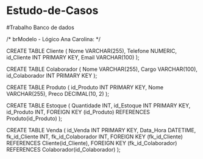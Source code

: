 # Estudo-de-Casos
#Trabalho Banco de dados



/* brModelo - Lógico Ana Carolina: */

CREATE TABLE Cliente (
  Nome VARCHAR(255),
  Telefone NUMERIC,
  id_Cliente INT PRIMARY KEY,
  Email VARCHAR(100)
);

CREATE TABLE Colaborador (
  Nome VARCHAR(255),
  Cargo VARCHAR(100),
  id_Colaborador INT PRIMARY KEY
);

CREATE TABLE Produto (
  id_Produto INT PRIMARY KEY,
  Nome VARCHAR(255),
  Preco DECIMAL(10, 2)
);

CREATE TABLE Estoque (
  Quantidade INT,
  id_Estoque INT PRIMARY KEY,
  id_Produto INT,
  FOREIGN KEY (id_Produto) REFERENCES Produto(id_Produto)
);

CREATE TABLE Venda (
  id_Venda INT PRIMARY KEY,
  Data_Hora DATETIME,
  fk_id_Cliente INT,
  fk_id_Colaborador INT,
  FOREIGN KEY (fk_id_Cliente) REFERENCES Cliente(id_Cliente),
  FOREIGN KEY (fk_id_Colaborador) REFERENCES Colaborador(id_Colaborador)
);
